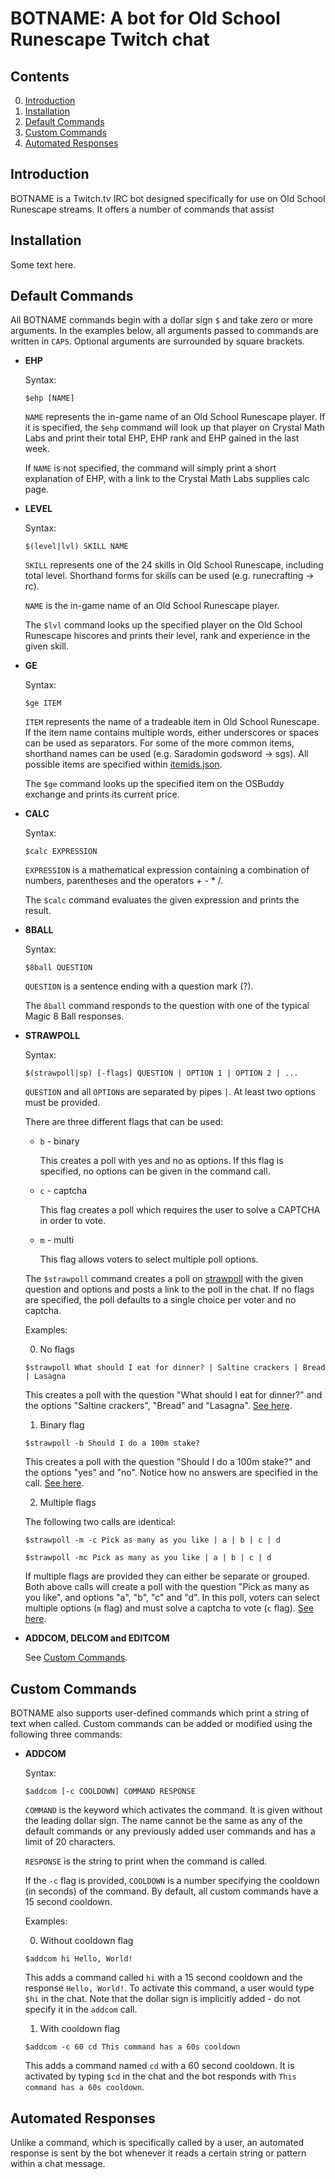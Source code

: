 # BOTNAME: A bot for Old School Runescape Twitch chat

## Contents

0. [Introduction](#introduction)
1. [Installation](#installation)
2. [Default Commands](#default-commands)
3. [Custom Commands](#custom-commands)
4. [Automated Responses](#automated-responses)

## Introduction

BOTNAME is a Twitch.tv IRC bot designed specifically for use on Old School Runescape streams. It offers a number of commands that assist

## Installation

Some text here.

## Default Commands

All BOTNAME commands begin with a dollar sign `$` and take zero or more arguments.
In the examples below, all arguments passed to commands are written in `CAPS`.
Optional arguments are surrounded by square brackets.

* **EHP**

  Syntax:
  ```
  $ehp [NAME]
  ```

  `NAME` represents the in-game name of an Old School Runescape player. If it is specified, the `$ehp` command will look up that player on Crystal Math Labs and print their total EHP, EHP rank and EHP gained in the last week.

  If `NAME` is not specified, the command will simply print a short explanation of EHP, with a link to the Crystal Math Labs supplies calc page.

* **LEVEL**

  Syntax:
  ```
  $(level|lvl) SKILL NAME
  ```

  `SKILL` represents one of the 24 skills in Old School Runescape, including total level. Shorthand forms for skills can be used (e.g. runecrafting -> rc).

  `NAME` is the in-game name of an Old School Runescape player.

  The `$lvl` command looks up the specified player on the Old School Runescape hiscores and prints their level, rank and experience in the given skill.

* **GE**

  Syntax:
  ```
  $ge ITEM
  ```

  `ITEM` represents the name of a tradeable item in Old School Runescape. If the item name contains multiple words, either underscores or spaces can be used as separators. For some of the more common items, shorthand names can be used (e.g. Saradomin godsword -> sgs). All possible items are specified within [itemids.json](/itemids.json).

  The `$ge` command looks up the specified item on the OSBuddy exchange and prints its current price.

* **CALC**

  Syntax:
  ```
  $calc EXPRESSION
  ```

  `EXPRESSION` is a mathematical expression containing a combination of numbers, parentheses and the operators + - * /.

  The `$calc` command evaluates the given expression and prints the result.

* **8BALL**

  Syntax:
  ```
  $8ball QUESTION
  ```

  `QUESTION` is a sentence ending with a question mark (?).

  The `8ball` command responds to the question with one of the typical Magic 8 Ball responses.

* **STRAWPOLL**

  Syntax:
  ```
  $(strawpoll|sp) [-flags] QUESTION | OPTION 1 | OPTION 2 | ...
  ```

  `QUESTION` and all `OPTION`s are separated by pipes `|`. At least two options must be provided.

  There are three different flags that can be used:
    * `b` - binary

      This creates a poll with yes and no as options.
      If this flag is specified, no options can be given in the command call.

    * `c` - captcha

      This flag creates a poll which requires the user to solve a CAPTCHA in order to vote.

    * `m` - multi

      This flag allows voters to select multiple poll options.

  The `$strawpoll` command creates a poll on [strawpoll](http://strawpoll.me) with the given question and options and posts a link to the poll in the chat.
  If no flags are specified, the poll defaults to a single choice per voter and no captcha.

  Examples:

  0. No flags

    ```
    $strawpoll What should I eat for dinner? | Saltine crackers | Bread | Lasagna
    ```

    This creates a poll with the question "What should I eat for dinner?" and the options "Saltine crackers", "Bread" and "Lasagna".
    [See here](http://strawpoll.me/6572349).

  1. Binary flag

    ```
    $strawpoll -b Should I do a 100m stake?
    ```

    This creates a poll with the question "Should I do a 100m stake?" and the options "yes" and "no".
    Notice how no answers are specified in the call.
    [See here](http://strawpoll.me/6572366).

  2. Multiple flags

    The following two calls are identical:
    ```
    $strawpoll -m -c Pick as many as you like | a | b | c | d
    ```
    ```
    $strawpoll -mc Pick as many as you like | a | b | c | d
    ```
  
    If multiple flags are provided they can either be separate or grouped.
    Both above calls will create a poll with the question "Pick as many as you like", and options "a", "b", "c" and "d".
    In this poll, voters can select multiple options (`m` flag) and must solve a captcha to vote (`c` flag).
    [See here](#http://strawpoll.me/6572393).

* **ADDCOM, DELCOM and EDITCOM**

  See [Custom Commands](#custom-commands).

## Custom Commands

BOTNAME also supports user-defined commands which print a string of text when called.
Custom commands can be added or modified using the following three commands:

* **ADDCOM**

  Syntax:
  ```
  $addcom [-c COOLDOWN] COMMAND RESPONSE
  ```

  `COMMAND` is the keyword which activates the command. It is given without the leading dollar sign. The name cannot be the same as any of the default commands or any previously added user commands and has a limit of 20 characters.

  `RESPONSE` is the string to print when the command is called.

  If the `-c` flag is provided, `COOLDOWN` is a number specifying the cooldown (in seconds) of the command. By default, all custom commands have a 15 second cooldown.

  Examples:

  0. Without cooldown flag
    ```
    $addcom hi Hello, World!
    ```

    This adds a command called `hi` with a 15 second cooldown and the response `Hello, World!`. To activate this command, a user would type `$hi` in the chat. Note that the dollar sign is implicitly added - do not specify it in the `addcom` call.

  1. With cooldown flag
    ```
    $addcom -c 60 cd This command has a 60s cooldown
    ```

    This adds a command named `cd` with a 60 second cooldown. It is activated by typing `$cd` in the chat and the bot responds with `This command has a 60s cooldown`.

## Automated Responses

Unlike a command, which is specifically called by a user, an automated response is sent by the bot whenever it reads a certain string or pattern within a chat message.
